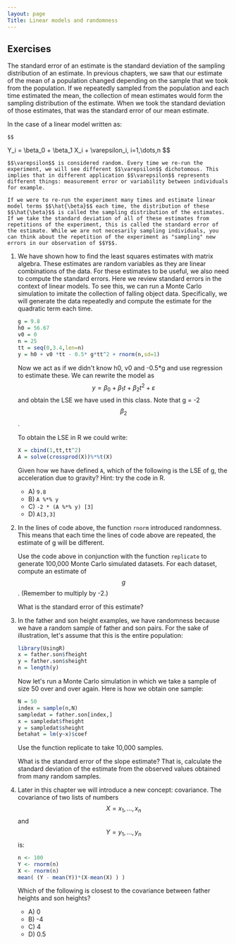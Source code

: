 ```yaml
---
layout: page
Title: Linear models and randomness
---
```



## Exercises

The standard error of an estimate is the standard deviation of the sampling distribution of an estimate. In previous chapters, we saw that our estimate of the mean of a population changed depending on the sample that we took from the population. If we repeatedly sampled from the population and each time estimated the mean, the collection of mean estimates would form the sampling distribution of the estimate. When we took the standard deviation of those estimates, that was the standard error of our mean estimate.

In the case of a linear model written as:

    $$
Y_i = \beta_0 + \beta_1 X_i + \varepsilon_i, i=1,\dots,n
    $$

    $$\varepsilon$$ is considered random. Every time we re-run the experiment, we will see different $$\varepsilon$$ dichotomous. This implies that in different application $$\varepsilon$$ represents different things: measurement error or variability between individuals for example.
    
    If we were to re-run the experiment many times and estimate linear model terms $$\hat{\beta}$$ each time, the distribution of these $$\hat{\beta}$$ is called the sampling distribution of the estimates. If we take the standard deviation of all of these estimates from repetitions of the experiment, this is called the standard error of the estimate. While we are not necesarily sampling individuals, you can think about the repetition of the experiment as "sampling" new errors in our observation of $$Y$$.

1. We have shown how to find the least squares estimates with matrix algebra. These estimates are random variables as they are linear combinations of the data. For these estimates to be useful, we also need to compute the standard errors. Here we review standard errors in the context of linear models.
    To see this, we can run a Monte Carlo simulation to imitate the collection of falling object data. Specifically, we will generate the data repeatedly and compute the estimate for the quadratic term each time.

    
    ```r
    g = 9.8 
    h0 = 56.67
    v0 = 0
    n = 25
    tt = seq(0,3.4,len=n) 
    y = h0 + v0 *tt - 0.5* g*tt^2 + rnorm(n,sd=1)
    ```

    Now we act as if we didn't know h0, v0 and -0.5*g and use regression to estimate these. We can rewrite the model as $$y = \beta_0 + \beta_1 t + \beta_2 t^2 + \varepsilon$$ and obtain the LSE we have used in this class. Note that g = -2 $$\beta_2$$.

    To obtain the LSE in R we could write:

    
    ```r
    X = cbind(1,tt,tt^2)
    A = solve(crossprod(X))%*%t(X)
    ```

    Given how we have defined `A`, which of the following is the LSE of g, the acceleration due to gravity? Hint: try the code in R.
    
    - A) `9.8`  
    - B) `A %*% y`
    - C) `-2 * (A %*% y) [3]`
    - D) `A[3,3]`
    


2. In the lines of code above, the function `rnorm` introduced randomness. This means that each time the lines of code above are repeated, the estimate of g will be different.

    Use the code above in conjunction with the function `replicate` to generate 100,000 Monte Carlo simulated datasets. For each dataset, compute an estimate of $$g$$. (Remember to multiply by -2.)

    What is the standard error of this estimate?



3. In the father and son height examples, we have randomness because we have a random sample of father and son pairs. For the sake of illustration, let's assume that this is the entire population:

    
    ```r
    library(UsingR)
    x = father.son$fheight
    y = father.son$sheight
    n = length(y)
    ```

    Now let's run a Monte Carlo simulation in which we take a sample of size 50 over and over again. Here is how we obtain one sample:

    
    ```r
    N = 50
    index = sample(n,N)
    sampledat = father.son[index,]
    x = sampledat$fheight
    y = sampledat$sheight
    betahat = lm(y~x)$coef
    ```

    Use the function replicate to take 10,000 samples.

    What is the standard error of the slope estimate? That is, calculate the standard deviation of the estimate from the observed values obtained from many random samples.





4. Later in this chapter we will introduce a new concept: covariance. The covariance of two lists of numbers $$X=x_1,...,x_n$$ and $$Y=y_1,...,y_n$$ is:

    
    ```r
    n <- 100
    Y <- rnorm(n)
    X <- rnorm(n)
    mean( (Y - mean(Y))*(X-mean(X) ) )
    ```

    Which of the following is closest to the covariance between father heights and son heights?
    
    - A) 0 
    - B) -4 
    - C) 4  
    - D) 0.5



